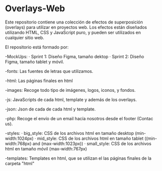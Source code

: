 # Overlays-Web
Este repositorio contiene una colección de efectos de superposición (overlays) para utilizar en proyectos web. 
Los efectos están diseñados utilizando HTML, CSS y JavaScript puro, y pueden ser utilizados en cualquier sitio web.


El repositorio está formado por:

-MockUps:
    · Sprint 1: Diseño Figma, tamaño dektop
    · Sprint 2: Diseño Figma, tamaño tablet y móvil.
    
-fonts: Las fuentes de letras que utilizamos.

-html: Las páginas finales en html

-images: Recoge todo tipo de imágenes, logos, iconos, y fondos.

-js: JavaScripts de cada html, template y además de los overlays.

-json: Json de cada de cada html y template.

-php: Recoge el envío de un email hacía nosotros desde el footer (Contac us).

-styles:
    · big_style: CSS de los archivos html en tamaño desktop (min-width:1024px)
    · mid_style: CSS de los archivos html en tamaño tablet ((min-width:768px) and (max-width:1023px))
    · small_style: CSS de los archivos html en tamaño móvil (max-width:767px)
    
-templates: Templates en html, que se utilizan el las páginas finales de la carpeta "html"
